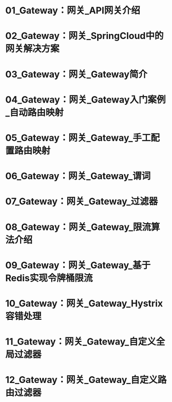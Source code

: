 


# 01_Gateway：网关_API网关介绍


# 02_Gateway：网关_SpringCloud中的网关解决方案


# 03_Gateway：网关_Gateway简介


# 04_Gateway：网关_Gateway入门案例_自动路由映射


# 05_Gateway：网关_Gateway_手工配置路由映射


# 06_Gateway：网关_Gateway_谓词


# 07_Gateway：网关_Gateway_过滤器


# 08_Gateway：网关_Gateway_限流算法介绍


# 09_Gateway：网关_Gateway_基于Redis实现令牌桶限流


# 10_Gateway：网关_Gateway_Hystrix容错处理


# 11_Gateway：网关_Gateway_自定义全局过滤器


# 12_Gateway：网关_Gateway_自定义路由过滤器